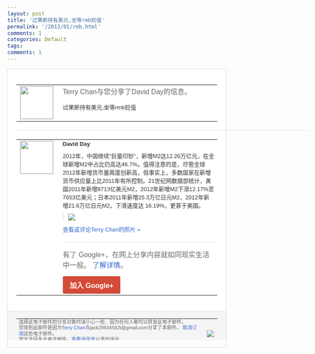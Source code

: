 ```yaml
---
layout: post
title: '过果断持有美元,坐等rmb贬值'
permalink: '/2013/01/rmb.html'
comments: 1
categories: Default
tags: 
comments: 1
---
```

<!-- X-Notifications: 1:fa22cb8830000000 -->

<div style="border:solid 1px #dfdfdf;color:#686868;font:13px Arial"><div style="background-color:#fff;padding:20px;"><table cellpadding="0" cellspacing="0"><tr><td style="padding-right:15px;vertical-align:top"><a href="https://plus.google.com/_/notifications/emlink?emr=14900066512970582018&amp;emid=COjvj6iHj7UCFUlUtAod4xcAAA&amp;path=%2F108643996575278738906&amp;dt=1359513731205&amp;uob=8"><img height="75" src="https://lh3.googleusercontent.com/-KKRGTyJ5Bl0/AAAAAAAAAAI/AAAAAAAAtnY/R4QEWIp3Ur0/s75-c-k-a/photo.jpg" style="border:solid 1px #cccccc;" width="75"/></a></td><td style="width:578px;color:#333;font:13px Arial;vertical-align:top"><div style="color:#686868;font:16px Arial;padding-bottom:15px">Terry Chan与您分享了David Day的信息。</div><div style="padding-bottom:10px">过果断持有美元,坐等rmb贬值</div></td></tr></table><div style="margin:20px 0;border-bottom:solid 1px #dfdfdf;width:670px"></div><table cellpadding="0" cellspacing="0"><tr><td style="padding-right:15px;vertical-align:top"><a href="https://plus.google.com/_/notifications/emlink?emr=14900066512970582018&amp;emid=COjvj6iHj7UCFUlUtAod4xcAAA&amp;path=%2F104112282175250961142&amp;dt=1359513731205&amp;uob=8"><img height="75" src="https://lh6.googleusercontent.com/-aHoTaDoiKug/AAAAAAAAAAI/AAAAAAACBHM/niK8P8C9wIs/s75-c-k-a/photo.jpg" style="border:solid 1px #cccccc;" width="75"/></a></td><td style="width:578px;color:#333;font:13px Arial;vertical-align:top"><div style="font-weight:bold;padding-bottom:10px">David Day</div><div style="padding-bottom:10px">2012年，中国继续"巨量印钞"，新增M<wbr/>2达12.26万亿元，在全球新增M2中占<wbr/>比仍高达46.7%。值得注意的是，尽管全<wbr/>球2012年新增货币量再度创新高，但事实<wbr/>上，多数国家在新增货币供应量上比2011<wbr/>年有所控制。21世纪网数据部统计，美国2<wbr/>011年新增8713亿美元M2，2012<wbr/>年新增M2下滑12.17%至7653亿美<wbr/>元；日本2011年新增25.3万亿日元M<wbr/>2，2012年新增21.6万亿日元M2，<wbr/>下滑速度达 16.19%，更甚于美国。</div><div style="margin-bottom:10px;padding-left:10px; border-left:2px solid #EAEAEA"><span style="margin-right:5px"><a href="https://plus.google.com/_/notifications/emlink?emr=14900066512970582018&amp;emid=COjvj6iHj7UCFUlUtAod4xcAAA&amp;path=%2F108643996575278738906%2Fposts%2F2H8Zxeu3JcD%3Fgpinv%3DAMIXal_mWO9RjpdKBQWftrXrw3GtNNq_m40bMjV10a0ZKisS2t0H4b6uhwyykFaTcTdKtEJ1TbXWj2X2Nwvpd6DFhpNdd7kCZkKxid54N3P9HMLyngNsP2g&amp;dt=1359513731205&amp;uob=8" style="color:#3366CC;text-decoration:none;"><img border="0" src="https://lh5.googleusercontent.com/-bldUR0ql4F8/UQiHDmXe5kI/AAAAAAACN-w/AKZ2nAXmkGY/w160/%25E6%259C%25AA%25E5%2591%25BD%25E5%2590%258D.png" style="max-height:200px;max-width:275px"/></a></span></div><a href="https://plus.google.com/_/notifications/emlink?emr=14900066512970582018&amp;emid=COjvj6iHj7UCFUlUtAod4xcAAA&amp;path=%2Fphotos%2F104112282175250961142%2Falbums%2F5839065406872844065%2F5839065412794246722%3Fgpinv%3DAMIXal_mWO9RjpdKBQWftrXrw3GtNNq_m40bMjV10a0ZKisS2t0H4b6uhwyykFaTcTdKtEJ1TbXWj2X2Nwvpd6DFhpNdd7kCZkKxid54N3P9HMLyngNsP2g%26authkey%3DCMq3_PXC6ZTxGw&amp;dt=1359513731205&amp;uob=8" style="color:#3366CC;text-decoration:none">查看或评论Terry Chan的照片 »</a><div style="margin-top:20px;border-top:solid 1px #dfdfdf"><div style="padding:15px 0;color:#686868;font:16px Arial">有了 Google+，在网上分享内容就如同现实生活中一般。 <a href="http://www.google.com/+/learnmore/" style="color:#3366CC;text-decoration:none">了解详情</a>。</div><a href="https://plus.google.com/_/notifications/emlink?emr=14900066512970582018&amp;emid=COjvj6iHj7UCFUlUtAod4xcAAA&amp;path=%2F%3Fgpinv%3DAMIXal_mWO9RjpdKBQWftrXrw3GtNNq_m40bMjV10a0ZKisS2t0H4b6uhwyykFaTcTdKtEJ1TbXWj2X2Nwvpd6DFhpNdd7kCZkKxid54N3P9HMLyngNsP2g&amp;dt=1359513731205&amp;uob=8" style="display:inline-block;padding:7px 15px;background-color:#d44b38; color:#fff;font-size:16px; font-weight:bold;border-radius:2px;-webkit-border-radius:2px; -moz-border-radius:2px;border:solid 1px #c43b28; white-space:nowrap;text-decoration:none">加入 Google+</a></div></td></tr></table></div><div style="border-top:solid 1px #dfdfdf;padding:0 20px; background-color:#f5f5f5"><table cellpadding="0" cellspacing="0" style="height:50px"><tbody><tr><td style="vertical-align:middle;width:100%; color:#636363;font:11px Arial; line-height:120%">选择此电子邮件的分享对象时请小心一些，因为任何人都可以转发此电子邮件。<br/>您收到此邮件是因为<a href="https://plus.google.com/_/notifications/emlink?emr=14900066512970582018&amp;emid=COjvj6iHj7UCFUlUtAod4xcAAA&amp;path=%2F108643996575278738906%3Fgpinv%3DAMIXal_mWO9RjpdKBQWftrXrw3GtNNq_m40bMjV10a0ZKisS2t0H4b6uhwyykFaTcTdKtEJ1TbXWj2X2Nwvpd6DFhpNdd7kCZkKxid54N3P9HMLyngNsP2g&amp;dt=1359513731205&amp;uob=8" style="color:#3366CC;text-decoration:none">Terry Chan</a>与jack29834582t@gmail.com分享了本邮件。 <a href="https://plus.google.com/_/notifications/emlink?emr=14900066512970582018&amp;emid=COjvj6iHj7UCFUlUtAod4xcAAA&amp;path=%2F_%2Fnonplus%2Femailsettings%3Fgpinv%3DAMIXal_mWO9RjpdKBQWftrXrw3GtNNq_m40bMjV10a0ZKisS2t0H4b6uhwyykFaTcTdKtEJ1TbXWj2X2Nwvpd6DFhpNdd7kCZkKxid54N3P9HMLyngNsP2g%26est%3DADH5u8UrojfgMqdG_Kg1z9SUIUvpZ3BvYaM2TlrcNlaCBefn_z1GjuLRlRGDevL-D9phfDt-_3MGVDYpXaJESwSrrZFydKu677VIiRSWmyEBoN4vLiMCA51QZY9C7Dqo4v8x7xNjkWjNuUIVVTpo2Bg7hkBWI61k5Q&amp;dt=1359513731205&amp;uob=8" style="color:#3366CC;text-decoration:none">取消订阅</a>这些电子邮件。<br/>您无法回复此电子邮件。<a href="https://plus.google.com/_/notifications/emlink?emr=14900066512970582018&amp;emid=COjvj6iHj7UCFUlUtAod4xcAAA&amp;path=%2F108643996575278738906%2Fposts%2F2H8Zxeu3JcD%3Fgpinv%3DAMIXal_mWO9RjpdKBQWftrXrw3GtNNq_m40bMjV10a0ZKisS2t0H4b6uhwyykFaTcTdKtEJ1TbXWj2X2Nwvpd6DFhpNdd7kCZkKxid54N3P9HMLyngNsP2g&amp;dt=1359513731205&amp;uob=8" style="color:#3366CC;text-decoration:none">查看该信息</a>以添加评论。<br/>Google Inc., 1600 Amphitheatre Pkwy, Mountain View, CA 94043 USA<br/></td><td><img src="https://ssl.gstatic.com/s2/oz/images/notifications/logo/google-plus-6617a72bb36cc548861652780c9e6ff1.png"/></td></tr></tbody></table></div></div>